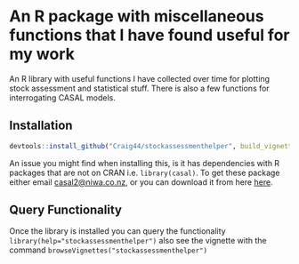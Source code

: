 # An R package with miscellaneous functions that I have found useful for my work
An R library with useful functions I have collected over time for plotting stock assessment and statistical stuff.
There is also a few functions for interrogating CASAL models.

## Installation
```r
devtools::install_github("Craig44/stockassessmenthelper", build_vignettes  = TRUE)
```
An issue you might find when installing this, is it has dependencies with R packages that are not on CRAN i.e. `library(casal)`. To get these package either email casal2@niwa.co.nz, or you can download it from here [here](https://casal2.github.io/casal/).

## Query Functionality
Once the library is installed you can query the functionality `library(help="stockassessmenthelper")` also see the vignette with the command `browseVignettes("stockassessmenthelper")`
